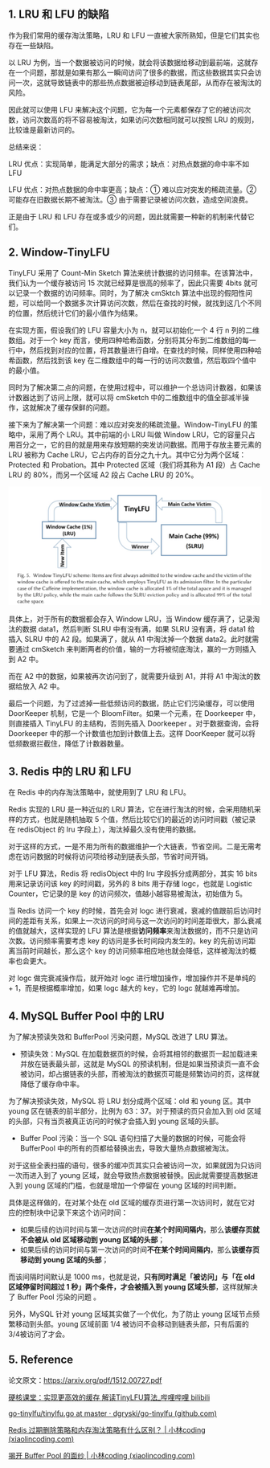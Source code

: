 



## 1. LRU 和 LFU 的缺陷

作为我们常用的缓存淘汰策略，LRU 和 LFU 一直被大家所熟知，但是它们其实也存在一些缺陷。

以 LRU 为例，当一个数据被访问的时候，就会将该数据给移动到最前端，这就存在一个问题，那就是如果有那么一瞬间访问了很多的数据，而这些数据其实只会访问一次，这就导致链表中的那些热点数据被迫移动到链表尾部，从而存在被淘汰的风险。

因此就可以使用 LFU 来解决这个问题，它为每一个元素都保存了它的被访问次数，访问次数高的将不容易被淘汰，如果访问次数相同就可以按照 LRU 的规则，比较谁是最新访问的。

总结来说：

LRU 优点：实现简单，能满足大部分的需求；缺点：对热点数据的命中率不如 LFU

LFU 优点：对热点数据的命中率更高；缺点：① 难以应对突发的稀疏流量。② 可能存在旧数据长期不被淘汰。③ 由于需要记录被访问次数，造成空间浪费。

正是由于 LRU 和 LFU 存在或多或少的问题，因此就需要一种新的机制来代替它们。

## 2. Window-TinyLFU

TinyLFU 采用了 Count-Min Sketch 算法来统计数据的访问频率。在该算法中，我们认为一个缓存被访问 15 次就已经算是很高的频率了，因此只需要 4bits 就可以记录一个数据的访问频率。同时，为了解决 cmSktch 算法中出现的假阳性问题，可以给同一个数据多次计算访问次数，然后在查找的时候，就找到这几个不同的位置，然后统计它们的最小值作为结果。

在实现方面，假设我们的 LFU 容量大小为 n，就可以初始化一个 4 行 n 列的二维数组。对于一个 key 而言，使用四种哈希函数，分别将其分布到二维数组的每一行中，然后找到对应的位置，将其数量进行自增。在查找的时候，同样使用四种哈希函数，然后找到该 key 在二维数组中的每一行的访问次数值，然后取四个值中的最小值。

同时为了解决第二点的问题，在使用过程中，可以维护一个总访问计数器，如果该计数器达到了访问上限，就可以将 cmSketch 中的二维数组中的值全部减半操作，这就解决了缓存保鲜的问题。

接下来为了解决第一个问题：难以应对突发的稀疏流量。Window-TinyLFU 的策略中，采用了两个 LRU。其中前端的小 LRU 叫做 Window LRU，它的容量只占用百分之一，它的目的就是用来存放短期的突发访问数据。而用于存放主要元素的 LRU 被称为 Cache LRU，它占内存的百分之九十九。其中它分为两个区域：Protected 和 Probation。其中 Protected 区域（我们将其称为 A1 段）占 Cache LRU 的 80%，而另一个区域 A2 段占 Cache LRU 的 20%。

![img](IMG/TinyLFU.assets/image-84.png)

具体上，对于所有的数据都会存入 Window LRU，当 Window 缓存满了，记录淘汰的数据 data1，然后判断 SLRU 中有没有满，如果 SLRU 没有满，将 data1 给插入 SLRU 中的 A2 段。如果满了，就从 A1 中淘汰掉一个数据 data2。此时就需要通过 cmSketch 来判断两者的价值，输的一方将被彻底淘汰，赢的一方则插入到 A2 中。

而在 A2 中的数据，如果被再次访问到了，就需要升级到 A1，并将 A1 中淘汰的数据给放入 A2 中。

最后一个问题，为了过滤掉一些低频访问的数据，防止它们污染缓存，可以使用 DoorKeeper 机制，它是一个 BloomFilter。如果一个元素，在 Doorkeeper 中，则直接插入 TinyLFU 的主结构，否则先插入 Doorkeeper 。对于数据查询，会将 Doorkeeper 中的那一个计数值也加到计数值上去。这样 DoorKeeper 就可以将低频数据拦截住，降低了计数器数量。

## 3. Redis 中的 LRU 和 LFU

在 Redis 中的内存淘汰策略中，就使用到了 LRU 和 LFU。

Redis 实现的 LRU 是一种近似的 LRU 算法，它在进行淘汰的时候，会采用随机采样的方式，也就是随机抽取 5 个值，然后比较它们的最近的访问时间戳（被记录在 redisObject 的 lru 字段上），淘汰掉最久没有使用的数据。

对于这样的方式，一是不用为所有的数据维护一个大链表，节省空间。二是无需考虑在访问数据的时候将访问项给移动到链表头部，节省时间开销。

对于 LFU 算法，Redis 将 redisObject 中的 lru 字段拆分成两部分，其实 16 bits 用来记录访问该 key 的时间戳，另外的 8 bits 用于存储 logc，也就是 Logistic Counter，它记录的是 key 的访问频次，值越小越容易被淘汰，初始值为 5。

当 Redis 访问一个 key 的时候，首先会对 logc 进行衰减，衰减的值跟前后访问时间的差距有关系，如果上一次访问的时间与这一次访问的时间差距很大，那么衰减的值就越大，这样实现的 LFU 算法是根据**访问频率**来淘汰数据的，而不只是访问次数。访问频率需要考虑 key 的访问是多长时间段内发生的。key 的先前访问距离当前时间越长，那么这个 key 的访问频率相应地也就会降低，这样被淘汰的概率也会更大。

对 logc 做完衰减操作后，就开始对 logc 进行增加操作，增加操作并不是单纯的 + 1，而是根据概率增加，如果 logc 越大的 key，它的 logc 就越难再增加。

## 4.  MySQL Buffer Pool 中的 LRU

为了解决预读失效和 BufferPool 污染问题，MySQL 改进了 LRU 算法。

- 预读失效：MySQL 在加载数据页的时候，会将其相邻的数据页一起加载进来并放在链表最头部，这就是 MySQL 的预读机制，但是如果当预读页一直不会被访问，却占据链表的头部，而被淘汰的数据页可能是频繁访问的页，这样就降低了缓存命中率。

为了解决预读失效，MySQL 将 LRU 划分成两个区域：old 和 young 区。其中 young 区在链表的前半部分，比例为 63：37。对于预读的页只会加入到 old 区域的头部，只有当页被真正访问的时候才会插入到 young 区域的头部。

- Buffer Pool 污染：当一个 SQL 语句扫描了大量的数据的时候，可能会将 BufferPool 中的所有的页都给替换出去，导致大量热点数据被淘汰。

对于这些全表扫描的语句，很多的缓冲页其实只会被访问一次，如果就因为只访问一次而进入到了 young 区域，就会导致热点数据被替换。因此就需要提高数据进入到 young 区域的门槛，也就是增加一个停留在 young 区域的时间判断。

具体是这样做的，在对某个处在 old 区域的缓存页进行第一次访问时，就在它对应的控制块中记录下来这个访问时间：

- 如果后续的访问时间与第一次访问的时间**在某个时间间隔内**，那么**该缓存页就不会被从 old 区域移动到 young 区域的头部**；
- 如果后续的访问时间与第一次访问的时间**不在某个时间间隔内**，那么**该缓存页移动到 young 区域的头部**；

而该间隔时间默认是 1000 ms，也就是说，**只有同时满足「被访问」与「在 old 区域停留时间超过 1 秒」两个条件，才会被插入到 young 区域头部**，这样就解决了 Buffer Pool 污染的问题 。

另外，MySQL 针对 young 区域其实做了一个优化，为了防止 young 区域节点频繁移动到头部。young 区域前面 1/4 被访问不会移动到链表头部，只有后面的 3/4被访问了才会。

## 5. Reference

论文原文：https://arxiv.org/pdf/1512.00727.pdf

[硬核课堂：实现更高效的缓存 解读TinyLFU算法_哔哩哔哩 bilibili](https://www.bilibili.com/video/BV1tP4y1n7gD/?spm_id_from=333.999.0.0&vd_source=c9f2ba203b0cd7ce73a2f3d0a7b49f8b)

[go-tinylfu/tinylfu.go at master · dgryski/go-tinylfu (github.com)](https://github.com/dgryski/go-tinylfu/blob/master/tinylfu.go)

[Redis 过期删除策略和内存淘汰策略有什么区别？ | 小林coding (xiaolincoding.com)](https://xiaolincoding.com/redis/module/strategy.html#过期删除策略)

[揭开 Buffer Pool 的面纱 | 小林coding (xiaolincoding.com)](https://xiaolincoding.com/mysql/buffer_pool/buffer_pool.html#如何提高缓存命中率)